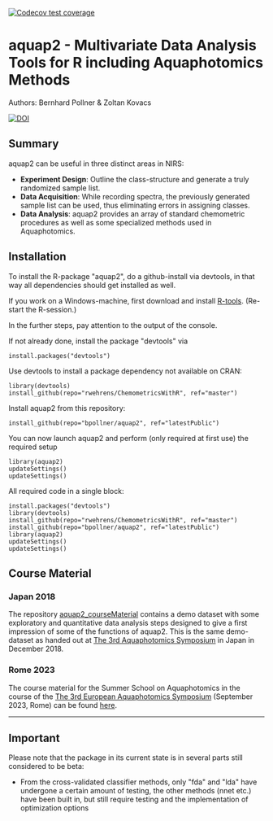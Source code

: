 <!-- badges: start -->
[![Codecov test coverage](https://codecov.io/gh/bpollner/aquap2/branch/master/graph/badge.svg)](https://app.codecov.io/gh/bpollner/aquap2?branch=master)
<!-- badges: end -->

# aquap2 - Multivariate Data Analysis Tools for R including Aquaphotomics Methods
Authors: Bernhard Pollner & Zoltan Kovacs


[![DOI](https://zenodo.org/badge/30932899.svg)](https://zenodo.org/badge/latestdoi/30932899)

## Summary
aquap2 can be useful in three distinct areas in NIRS:
* **Experiment Design**: Outline the class-structure and generate a truly randomized sample list.
* **Data Acquisition**: While recording spectra, the previously generated sample list can be used, thus eliminating errors in assigning classes.
* **Data Analysis**: aquap2 provides an array of standard chemometric procedures as well as some specialized methods used in Aquaphotomics.


## Installation
To install the R-package "aquap2", do a github-install via devtools, in that way all dependencies should get installed as well.

If you work on a Windows-machine, first download and install [R-tools](https://cran.r-project.org/bin/windows/Rtools/). (Re-start the R-session.)

In the further steps, pay attention to the output of the console.

If not already done, install the package "devtools" via
```
install.packages("devtools")
```
Use devtools to install a package dependency not available on CRAN:
```
library(devtools)
install_github(repo="rwehrens/ChemometricsWithR", ref="master")
```
Install aquap2 from this repository:
```
install_github(repo="bpollner/aquap2", ref="latestPublic")
```
You can now launch aquap2 and perform (only required at first use) the required setup
```
library(aquap2)
updateSettings()
updateSettings()
```

All required code in a single block:
```
install.packages("devtools")
library(devtools)
install_github(repo="rwehrens/ChemometricsWithR", ref="master")
install_github(repo="bpollner/aquap2", ref="latestPublic")
library(aquap2)
updateSettings()
updateSettings()
```

## Course Material
### Japan 2018
The repository [aquap2_courseMaterial](https://github.com/bpollner/aquap2_courseMaterial) contains a demo dataset with some exploratory and quantitative data analysis steps designed to give a first impression of some of the functions of aquap2.
This is the same demo-dataset as handed out at [The 3rd Aquaphotomics Symposium](http://conference.aquaphotomics.com/) in Japan in December 2018.

### Rome 2023
The course material for the Summer School on Aquaphotomics in the course of the [The 3rd European Aquaphotomics Symposium](https://www.3aec.sisnir.org/) (September 2023, Rome) can be found [here](https://github.com/bpollner/aquap2_course_Rome2023).

---

## Important
Please note that the package in its current state is in several parts still considered to be beta:
* From the cross-validated classifier methods, only "fda" and "lda" have undergone a certain amount of testing, the other methods (nnet etc.) have been built in, but still require testing and the implementation of optimization options
